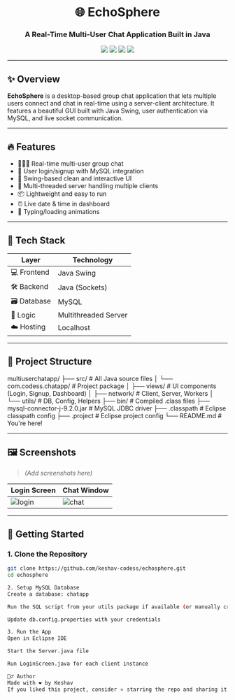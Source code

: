 <h1 align="center">🌐 EchoSphere</h1>
<h3 align="center">A Real-Time Multi-User Chat Application Built in Java</h3>

<p align="center">
  <img src="https://img.shields.io/badge/Java-Socket--Based-orange?style=flat-square&logo=java&logoColor=white" />
  <img src="https://img.shields.io/badge/Swing-GUI-blue?style=flat-square&logo=windows&logoColor=white" />
  <img src="https://img.shields.io/badge/MySQL-Database-lightblue?style=flat-square&logo=mysql&logoColor=white" />
  <img src="https://img.shields.io/badge/Eclipse-Project-purple?style=flat-square&logo=eclipse-ide&logoColor=white" />
</p>

---

## ✨ Overview

**EchoSphere** is a desktop-based group chat application that lets multiple users connect and chat in real-time using a server-client architecture. It features a beautiful GUI built with Java Swing, user authentication via MySQL, and live socket communication.

---

## 🔥 Features

- 🧑‍🤝‍🧑 Real-time multi-user group chat
- 🔐 User login/signup with MySQL integration
- 🎨 Swing-based clean and interactive UI
- 🧠 Multi-threaded server handling multiple clients
- 📦 Lightweight and easy to run
- ⏰ Live date & time in dashboard
- 💬 Typing/loading animations

---

## 🧰 Tech Stack

| Layer       | Technology     |
|-------------|----------------|
| 💻 Frontend | Java Swing     |
| 🛠 Backend  | Java (Sockets) |
| 🗃 Database | MySQL          |
| 🧠 Logic    | Multithreaded Server |
| ☁️ Hosting  | Localhost      |

---

## 📂 Project Structure

multiuserchatapp/
├── src/                          # All Java source files
│   └── com.codess.chatapp/      # Project package
│       ├── views/               # UI components (Login, Signup, Dashboard)
│       ├── network/             # Client, Server, Workers
│       └── utils/               # DB, Config, Helpers
├── bin/                         # Compiled .class files
├── mysql-connector-j-9.2.0.jar  # MySQL JDBC driver
├── .classpath                   # Eclipse classpath config
├── .project                     # Eclipse project config
└── README.md                    # You're here!


---

## 🖼️ Screenshots

> *(Add screenshots here)*

| Login Screen | Chat Window |
|--------------|-------------|
| ![login](https://your-screenshot-link.com) | ![chat](https://your-screenshot-link.com) |

---

## 🚀 Getting Started

### 1. Clone the Repository

```bash
git clone https://github.com/keshav-codess/echosphere.git
cd echosphere

2. Setup MySQL Database
Create a database: chatapp

Run the SQL script from your utils package if available (or manually create user table)

Update db.config.properties with your credentials

3. Run the App
Open in Eclipse IDE

Start the Server.java file

Run LoginScreen.java for each client instance

🙋‍♂️ Author
Made with ❤️ by Keshav
If you liked this project, consider ⭐️ starring the repo and sharing it. It helps a lot!
